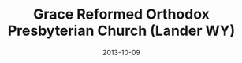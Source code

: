 ---
date: &id001 2013-10-09
end_date: null
location:
  address: 545 Main Street
  city: Lander
  state: WY
minister:
- end: null
  name: Philip B. Strong
  start: 2013-01-01
  type: Organizing Pastor
- end: null
  name: Philip B. Strong
  start: 2013-01-01
  type: Pastor
ministers:
- Philip B. Strong
- Philip B. Strong
name: Grace Reformed Orthodox Presbyterian Church
names:
- end: 2013-10-09
  name: Grace Reformed Fellowship Chapel, OPC
  start: 2012-08-01
- end: null
  name: Grace Reformed Orthodox Presbyterian Church
  start: 2013-10-09
origination_date: *id001
raw_data: "WYOMING\nLander\n\nGrace Reformed Fellowship Chapel, OPC (August 2012\u2013\
  October 9, 2013)\nGrace Reformed Orthodox Presbyterian Church (October 9, 2013\u2013\
  \ )\n545 Main Street\nOrg. Pastor: Philip B. Strong, 2013\nPastor: Philip B. Strong,\
  \ 2013"
received_from: null
states:
- WY
status:
  active: true
  end_date: null
  reason: null
  received_from: null
  withdrawal_to: null
title: Grace Reformed Orthodox Presbyterian Church (Lander WY)
year_established:
- 2013

---